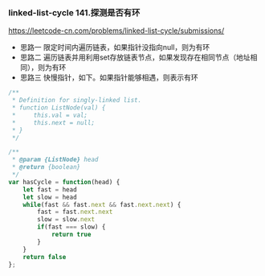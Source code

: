 ### linked-list-cycle 141.探测是否有环

https://leetcode-cn.com/problems/linked-list-cycle/submissions/


- 思路一 限定时间内遍历链表，如果指针没指向null，则为有环
- 思路二 遍历链表并用利用set存放链表节点，如果发现存在相同节点（地址相同），则为有环
- 思路三 快慢指针，如下。如果指针能够相遇，则表示有环

```js
/**
 * Definition for singly-linked list.
 * function ListNode(val) {
 *     this.val = val;
 *     this.next = null;
 * }
 */

/**
 * @param {ListNode} head
 * @return {boolean}
 */
var hasCycle = function(head) { 
    let fast = head
    let slow = head
    while(fast && fast.next && fast.next.next) {
        fast = fast.next.next
        slow = slow.next
        if(fast === slow) {
            return true
        }
    }
    return false
};
```
